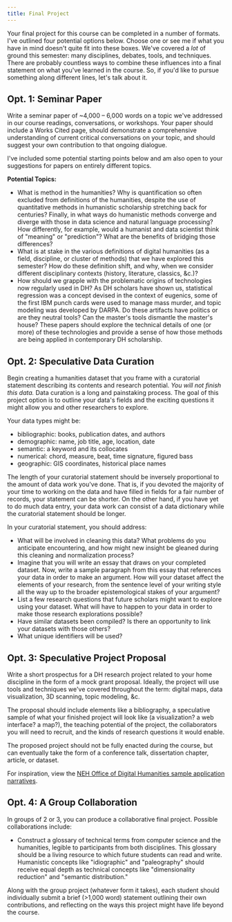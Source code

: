 ```yaml
---
title: Final Project
---
```


Your final project for this course can be completed in a number of formats. I've outlined four potential options below. Choose one or see me if what you have in mind doesn't quite fit into these boxes. We've covered a *lot* of ground this semester: many disciplines, debates, tools, and techniques. There are probably countless ways to combine these influences into a final statement on what you've learned in the course. So, if you'd like to pursue something along different lines, let's talk about it.

## Opt. 1: Seminar Paper

Write a seminar paper of ~4,000 – 6,000 words on a topic we've addressed in our course readings, conversations, or workshops. Your paper should include a Works Cited page, should demonstrate a comprehensive understanding of current critical conversations on your topic, and should suggest your own contribution to that ongoing dialogue.

I've included some potential starting points below and am also open to your suggestions for papers on entirely different topics.

**Potential Topics:**

- What is method in the humanities? Why is quantification so often excluded from definitions of the humanities, despite the use of quantitative methods in humanistic scholarship stretching back for centuries? Finally, in what ways do humanistic methods converge and diverge with those in data science and natural language processing? How differently, for example, would a humanist and data scientist think of "meaning" or "prediction"? What are the benefits of bridging those differences?
- What is at stake in the various definitions of digital humanities (as a field, discipline, or cluster of methods) that we have explored this semester? How do these definition shift, and why, when we consider different disciplinary contexts (history, literature, classics, &c.)?
- How should we grapple with the problematic origins of technologies now regularly used in DH? As DH scholars have shown us, statistical regression was a concept devised in the context of eugenics, some of the first IBM punch cards were used to manage mass murder, and topic modeling was developed by DARPA. Do these artifacts have politics or are they neutral tools? Can the master's tools dismantle the master's house? These papers should explore the technical details of one (or more) of these technologies and provide a sense of how those methods are being applied in contemporary DH scholarship.

## Opt. 2: Speculative Data Curation

Begin creating a humanities dataset that you frame with a curatorial statement describing its contents and research potential. *You will not finish this data.* Data curation is a long and painstaking process. The goal of this project option is to outline your data's fields and the exciting questions it might allow you and other researchers to explore.

Your data types might be:

- bibliographic: books, publication dates, and authors
- demographic: name, job title, age, location, date
- semantic: a keyword and its collocates
- numerical: chord, measure, beat, time signature, figured bass
- geographic: GIS coordinates, historical place names

The length of your curatorial statement should be inversely proportional to the amount of data work you've done. That is, if you devoted the majority of your time to working on the data and have filled in fields for a fair number of records, your statement can be shorter. On the other hand, if you have yet to do much data entry, your data work can consist of a data dictionary while the curatorial statement should be longer.

In your curatorial statement, you should address:

- What will be involved in cleaning this data? What problems do you anticipate encountering, and how might new insight be gleaned during this cleaning and normalization process? 
- Imagine that you will write an essay that draws on your completed dataset. Now, write a sample paragraph from this essay that references your data in order to make an argument. How will your dataset affect the elements of your research, from the sentence level of your writing style all the way up to the broader epistemological stakes of your argument?
- List a few research questions that future scholars might want to explore using your dataset. What will have to happen to your data in order to make those research explorations possible?
- Have similar datasets been compiled? Is there an opportunity to link your datasets with those others?
- What unique identifiers will be used?

## Opt. 3: Speculative Project Proposal

Write a short prospectus for a DH research project related to your home discipline in the form of a mock grant proposal. Ideally, the project will use tools and techniques we've covered throughout the term: digital maps, data visualization, 3D scanning, topic modeling, &c.

The proposal should include elements like a bibliography, a speculative sample of what your finished project will look like (a visualization? a web interface? a map?), the teaching potential of the project, the collaborators you will need to recruit, and the kinds of research questions it would enable. 

The proposed project should not be fully enacted during the course, but can eventually take the form of a conference talk, dissertation chapter, article, or dataset.

For inspiration, view the [NEH Office of Digital Humanities sample application narratives](https://www.neh.gov/grants/odh/digital-humanities-advancement-grants).

## Opt. 4: A Group Collaboration

In groups of 2 or 3, you can produce a collaborative final project. Possible collaborations include:

- Construct a glossary of technical terms from computer science and the humanities, legible to participants from both disciplines. This glossary should be a living resource to which future students can read and write. Humanistic concepts like "idiographic" and "paleography" should receive equal depth as technical concepts like "dimensionality reduction" and "semantic distribution."

Along with the group project (whatever form it takes), each student should individually submit a brief (>1,000 word) statement outlining their own contributions, and reflecting on the ways this project might have life beyond the course.